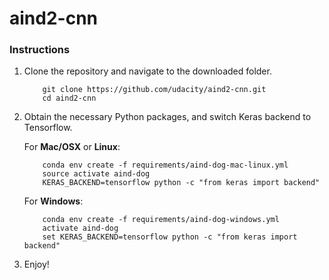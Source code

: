 # aind2-cnn

### Instructions

1. Clone the repository and navigate to the downloaded folder.
	
	```	
		git clone https://github.com/udacity/aind2-cnn.git
		cd aind2-cnn
	```

2. Obtain the necessary Python packages, and switch Keras backend to Tensorflow.  
	
	For __Mac/OSX__ or __Linux__:
	```
		conda env create -f requirements/aind-dog-mac-linux.yml
		source activate aind-dog
		KERAS_BACKEND=tensorflow python -c "from keras import backend"
	```

	For __Windows__:
	```
		conda env create -f requirements/aind-dog-windows.yml
		activate aind-dog
		set KERAS_BACKEND=tensorflow python -c "from keras import backend"
	```
	
3. Enjoy!